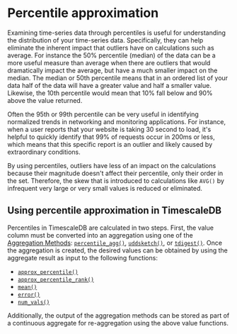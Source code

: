 # Percentile approximation
Examining time-series data through percentiles is useful for understanding the 
distribution of your time-series data. Specifically, they can help eliminate the
inherent impact that outliers have on calculations such as average. For instance
the 50% percentile (median) of the data can be a more useful measure than 
average when there are outliers that would dramatically impact the average, but 
have a much smaller impact on the median. The median or 50th percentile means 
that in an ordered list of your data half of the data will have a greater value
and half a smaller value. Likewise, the 10th percentile would mean that 10% fall 
below and 90% above the value returned.

Often the 95th or 99th percentile can be very useful in identifying normalized
trends in networking and monitoring applications. For instance, when a user reports
that your website is taking 30 second to load, it's helpful to quickly identify
that 99% of requests occur in 200ms or less, which means that this specific 
report is an outlier and likely caused by extraordinary conditions.

By using percentiles, outliers have less of an impact on the calculations because
their magnitude doesn't affect their percentile, only their order in the set.
Therefore, the skew that is introduced to calculations like `AVG()` by infrequent 
very large or very small values is reduced or eliminated.

## Using percentile approximation in TimescaleDB
Percentiles in TimescaleDB are calculated in two steps. First, the value column
must be converted into an aggregation using one of the [Aggregation Methods](/hyperfunctions/percentile-approximation/aggregation-methods/):
[`percentile_agg()`](/hyperfunctions/percentile-approximation/aggregation-methods/percentile_agg/),
 [`uddsketch()`](/hyperfunctions/percentile-approximation/aggregation-methods/uddsketch/), 
 or [`tdigest()`](/hyperfunctions/percentile-approximation/aggregation-methods/tdigest/). Once the aggregation is created, the desired
values can be obtained by using the aggregate result as input to the following 
functions:

 * [`approx_percentile()`](/hyperfunctions/percentile-approximation/approx_percentile)
 * [`approx_percentile_rank()`](/hyperfunctions/percentile-approximation/approx_percentile_rank)
 * [`mean()`](/hyperfunctions/percentile-approximation/mean)
 * [`error()`](/hyperfunctions/percentile-approximation/error)
 * [`num_vals()`](/hyperfunctions/percentile-approximation/num_vals)

Additionally, the output of the aggregation methods can be stored as part of a
continuous aggregate for re-aggregation using the above value functions.